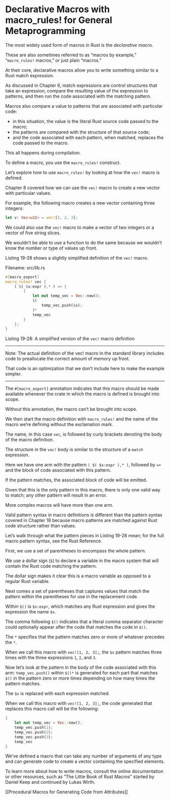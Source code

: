 # Declarative Macros with macro_rules! for General Metaprogramming

The most widely used form of macros in Rust is the *declarative macro*.

These are also sometimes referred to as “macros by example,” “`macro_rules!` macros,” or just plain “macros.” 

At their core, declarative macros allow you to write something similar to a Rust match expression.

As discussed in Chapter 6, match expressions are control structures that take an expression, compare the resulting value of the expression to patterns, and then run the code associated with the matching pattern.

Macros also compare a value to patterns that are associated with particular code: 
- in this situation, the value is the literal Rust source code passed to the macro; 
- the patterns are compared with the structure of that source code; 
- and the code associated with each pattern, when matched, replaces the code passed to the macro.

This all happens during compilation.



To define a macro, you use the `macro_rules!` construct.

Let’s explore how to use `macro_rules!` by looking at how the `vec!` macro is defined.

Chapter 8 covered how we can use the `vec!` macro to create a new vector with particular values.

For example, the following macro creates a new vector containing three integers:

```rust
let v: Vec<u32> = vec![1, 2, 3];
```

We could also use the `vec!` macro to make a vector of two integers or a vector of five string slices.

We wouldn’t be able to use a function to do the same because we wouldn’t know the number or type of values up front.



Listing 19-28 shows a slightly simplified definition of the `vec!` macro.


Filename: src/lib.rs

```rust
#[macro_export]
macro_rules! vec {
    ( $( $x:expr ),* ) => {
        {
            let mut temp_vec = Vec::new();
            $(
                temp_vec.push($x);
            )*
            temp_vec
        }
    };
}
```

Listing 19-28: A simplified version of the `vec!` macro definition


___

Note: The actual definition of the vec! macro in the standard library includes code to preallocate the correct amount of memory up front.

That code is an optimization that we don’t include here to make the example simpler.
___


The `#[macro_export]` annotation indicates that this macro should be made available whenever the crate in which the macro is defined is brought into scope.

Without this annotation, the macro can’t be brought into scope.



We then start the macro definition with `macro_rules!` and the name of the macro we’re defining without the exclamation mark.

The name, in this case `vec`, is followed by curly brackets denoting the body of the macro definition.



The structure in the `vec!` body is similar to the structure of a `match` expression.

Here we have one arm with the pattern `( $( $x:expr ),* )`, followed by `=>` and the block of code associated with this pattern.

If the pattern matches, the associated block of code will be emitted.

Given that this is the only pattern in this macro, there is only one valid way to match; any other pattern will result in an error.

More complex macros will have more than one arm.



Valid pattern syntax in macro definitions is different than the pattern syntax covered in Chapter 18 because macro patterns are matched against Rust code structure rather than values.

Let’s walk through what the pattern pieces in Listing 19-28 mean; for the full macro pattern syntax, see the Rust Reference.



First, we use a set of parentheses to encompass the whole pattern.

We use a dollar sign (`$`) to declare a variable in the macro system that will contain the Rust code matching the pattern.

The dollar sign makes it clear this is a macro variable as opposed to a regular Rust variable.

Next comes a set of parentheses that captures values that match the pattern within the parentheses for use in the replacement code.

Within `$()` is `$x:expr`, which matches any Rust expression and gives the expression the name `$x`.



The comma following `$()` indicates that a literal comma separator character could optionally appear after the code that matches the code in `$()`.

The `*` specifies that the pattern matches zero or more of whatever precedes the `*`.



When we call this macro with `vec![1, 2, 3];`, the `$x` pattern matches three times with the three expressions `1`, `2`, and `3`.



Now let’s look at the pattern in the body of the code associated with this arm: `temp_vec.push()` within `$()*` is generated for each part that matches `$()` in the pattern zero or more times depending on how many times the pattern matches.

The `$x` is replaced with each expression matched.

When we call this macro with `vec![1, 2, 3];`, the code generated that replaces this macro call will be the following:

```rust
{
    let mut temp_vec = Vec::new();
    temp_vec.push(1);
    temp_vec.push(2);
    temp_vec.push(3);
    temp_vec
}
```

We’ve defined a macro that can take any number of arguments of any type and can generate code to create a vector containing the specified elements.



To learn more about how to write macros, consult the online documentation or other resources, such as “The Little Book of Rust Macros” started by Daniel Keep and continued by Lukas Wirth.



[[Procedural Macros for Generating Code from Attributes]]
